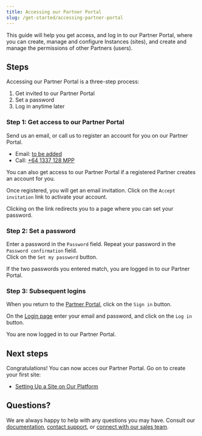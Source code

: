 ```yaml
---
title: Accessing our Partner Portal
slug: /get-started/accessing-partner-portal
---
```


This guide will help you get access, and log in to our Partner Portal, where you can create, manage and configure Instances (sites), and create and manage the permissions of other Partners (users).

## Steps

Accessing our Partner Portal is a three-step process:

1.  Get invited to our Partner Portal
2.  Set a password
3.  Log in anytime later

### Step 1: Get access to our Partner Portal

Send us an email, or call us to register an account for you on our Partner Portal.

* Email: [to be added]()
* Call: [+64 1337 128 MPP](tel:+641337128MPP)

You can also get access to our Partner Portal if a registered Partner creates an account for you.

Once registered, you will get an email invitation. Click on the `Accept invitation` link to activate your account.

Clicking on the link redirects you to a page where you can set your password.

### Step 2: Set a password

Enter a password in the `Password` field.
Repeat your password in the `Password confirmation` field.  
Click on the `Set my password` button.

If the two passwords you entered match, you are logged in to our Partner Portal.

### Step 3: Subsequent logins

When you return to the [Partner Portal](http://portal.apps.near-me.com/), click on the `Sign in` button.

On the [Login page](http://portal.apps.near-me.com/users/sign_in) enter your email and password, and click on the `Log in` button.

You are now logged in to our Partner Portal.

## Next steps

Congratulations! You can now acces our Partner Portal. Go on to create your first site:

* [Setting Up a Site on Our Platform]()

## Questions?

We are always happy to help with any questions you may have. Consult our [documentation](), [contact support](), or [connect with our sales team]().

